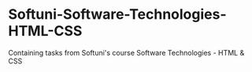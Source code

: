# Softuni-Software-Technologies-HTML-CSS
Containing tasks from Softuni's course Software Technologies - HTML &amp; CSS
